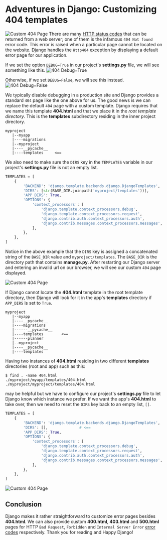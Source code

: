 # Adventures in Django: Customizing 404 templates

![Custom 404 Page](https://i.postimg.cc/wMH5RtbF/project-404-2021-02-22-19-12-07.jpg)
There are many [HTTP status codes](https://en.wikipedia.org/wiki/List_of_HTTP_status_codes) that can be returned from a web server; one of them is the infamous `404 Not found` error code. This error is raised when a particular page cannot be located on the website. Django handles the `Http404` exception by displaying a default error page for our application. 

If we set the option `DEBUG=True` in our project's **settings.py** file, we will see something like this.
![404 Debug=True](https://i.postimg.cc/jd8TRZRj/DEBUG-TRUE-404-2021-02-22-19-15-55.jpg)

Otherwise, if we set `DEBUG=False`, we will see this instead.
![404 Debug=False](https://i.postimg.cc/Z0zdn48r/DEBUG-FALSE-DEFAULT-404-Page-2021-02-22-19-34-56.jpg)

We typically disable debugging in a production site and Django provides a standard `404` page like the one above for us.
The good news is we can replace the default `404` page with a custom template. Django requires that we name this template **404.html** and  that we place it in the _root template directory_. This is the **templates** subdirectory residing in the inner project directory.  
```
myproject
   |--myapp
   |----migrations
   |--myproject
   |----__pycache__
   |----templates     <==
```

We also need to make sure the `DIRS` key in the `TEMPLATES` variable in our project's **settings.py** file is not an empty list.
```py
TEMPLATES = [
    {
        'BACKEND': 'django.template.backends.django.DjangoTemplates',
        'DIRS': [str(BASE_DIR.joinpath('myproject/templates'))],              # <==
        'APP_DIRS': True,
        'OPTIONS': {
            'context_processors': [
                'django.template.context_processors.debug',
                'django.template.context_processors.request',
                'django.contrib.auth.context_processors.auth',
                'django.contrib.messages.context_processors.messages',
            ],
        },
    },
]
```
Notice in the above example that the `DIRS` key is assigned a concatenated string of the `BASE_DIR` value and `myproject/templates`. The `BASE_DIR` is the directory path that contains **manage.py**. After restarting our Django server and entering an invalid url on our browser, we will see our custom `404` page displayed.

![Custom 404 Page](https://i.postimg.cc/wMH5RtbF/project-404-2021-02-22-19-12-07.jpg)

If Django cannot locate the **404.html** template in the root template directory, then Django will look for it in the app's **templates** directory if `APP_DIRS` is set to `True`. 

```
myproject
   |--myapp
   |----__pycache__
   |----migrations
   |------__pycache__
   |----templates        <==
   |------planner
   |--myproject
   |----__pycache__
   |----templates     
```

Having two instances of **404.html** residing in two different **templates** directories (root and app) such as this:
```
$ find . -name 404.html
./myproject/myapp/templates/404.html
./myproject/myproject/templates/404.html
```
may be helpful but we have to configure our project's **settings.py** file to let Django know which instance we prefer.  If we want the app's **404.html** to take over, then we need to reset the `DIRS` key back to an empty list, `[]`.

```py
TEMPLATES = [
    {
        'BACKEND': 'django.template.backends.django.DjangoTemplates',
        'DIRS': [],              # <==
        'APP_DIRS': True,
        'OPTIONS': {
            'context_processors': [
                'django.template.context_processors.debug',
                'django.template.context_processors.request',
                'django.contrib.auth.context_processors.auth',
                'django.contrib.messages.context_processors.messages',
            ],
        },
    },
]
```
![Custom 404 Page](https://i.postimg.cc/xTrjHwYk/app-404-2021-02-22-19-10-24.jpg)

## Conclusion
Django makes it rather straightforward to customize error pages besides **404.html**. We can also provide custom **400.html**, **403.html** and **500.html** pages for HTTP `Bad Request`, `Forbidden` and `Internal Server Error` [error codes](https://docs.djangoproject.com/en/3.1/ref/views/) respectively. Thank you for reading and Happy Django!

